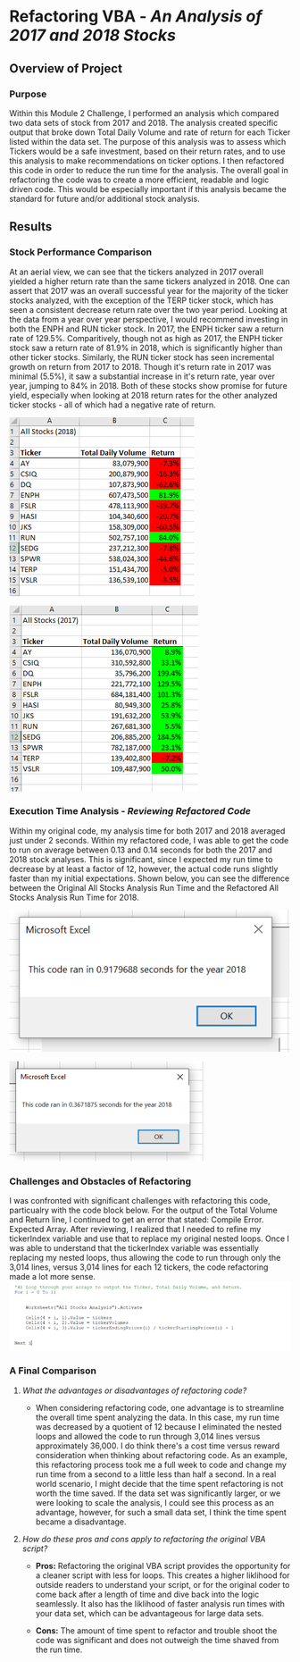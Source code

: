 # **Refactoring VBA** - *An Analysis of 2017 and 2018 Stocks*

## **Overview of Project**

### **Purpose**
Within this Module 2 Challenge, I performed an analysis which compared two data sets of stock from 2017 and 2018. The analysis created specific output that broke down Total Daily Volume and rate of return for each Ticker listed within the data set. 
The purpose of this analysis was to assess which Tickers would be a safe investment, based on their return rates, and to use this analysis to make recommendations on ticker options. I then refactored this code in order to reduce the run time for the analysis. The overall goal in refactoring the code was to create a more efficient, readable and logic driven code. This would be especially important if this analysis became the standard for future and/or additional stock analysis.  

## **Results**

### **Stock Performance Comparison**
At an aerial view, we can see that the tickers analyzed in 2017 overall yielded a higher return rate than the same tickers analyzed in 2018. One can assert that 2017 was an overall successful year for the majority of the ticker stocks analyzed, with the exception of the TERP ticker stock, which has seen a consistent decrease return rate over the two year period. 
Looking at the data from a year over year perspective, I would recommend investing in both the ENPH and RUN ticker stock. In 2017, the ENPH ticker saw a return rate of 129.5%. Comparitively, though not as high as 2017, the ENPH ticker stock saw a return rate of 81.9% in 2018, which is significantly higher than other ticker stocks. 
Similarly, the RUN ticker stock has seen incremental growth on return from 2017 to 2018. Though it's return rate in 2017 was minimal (5.5%), it saw a substantial increase in it's return rate, year over year, jumping to 84% in 2018. 
Both of these stocks show promise for future yield, especially when looking at 2018 return rates for the other analyzed ticker stocks - all of which had a negative rate of return. 


![**2018 Stock Analysis Snapshot**](https://github.com/mhenson1989/stock-analysis/blob/main/Resources/AllStocks_2018.PNG)

![**2017 Stock Analysis Snapshot**](https://github.com/mhenson1989/stock-analysis/blob/main/Resources/AllStocks_2017.PNG)



### **Execution Time Analysis - *Reviewing Refactored Code***
Within my original code, my analysis time for both 2017 and 2018 averaged just under 2 seconds. Within my refactored code, I was able to get the code to run on average between 0.13 and 0.14 seconds for both the 2017 and 2018 stock analyses. This is significant, since I expected my run time to decrease by at least a factor of 12, however, the actual code runs slightly faster than my initial expectations.
Shown below, you can see the difference between the Original All Stocks Analysis Run Time and the Refactored All Stocks Analysis Run Time for 2018.  

![Original Run Time](https://github.com/mhenson1989/stock-analysis/blob/main/Resources/VBA_OriginalCode_2018.PNG)

![Refactored Run Time](https://github.com/mhenson1989/stock-analysis/blob/main/Resources/VBA_Challenge_2018.PNG)

### **Challenges and Obstacles of Refactoring**
I was confronted with significant challenges with refactoring this code, particualry with the code block below. For the output of the Total Volume and Return line, I continued to get an error that stated: Compile Error. Expected Array. After reviewing, I realized that I needed to refine my tickerIndex variable and use that to replace my original nested loops. Once I was able to understand that the tickerIndex variable was essentially replacing my nested loops, thus allowing the code to run through only the 3,014 lines, versus 3,014 lines for each 12 tickers, the code refactoring made a lot more sense. 
![Refactored Code with Errors](https://github.com/mhenson1989/stock-analysis/blob/main/Resources/CodeSnippet_Step4.PNG)


### **A Final Comparison**


1. *What the advantages or disadvantages of refactoring code?*
	- When considering refactoring code, one advantage is to streamline the overall time spent analyzing the data. In this case, my run time was decreased by a quotient of 12 because I eliminated the nested loops and allowed the code to run through 3,014 lines versus approximately 36,000. I do think there's a cost time versus reward consideration when thinking about refactoring code. As an example, this refactoring process took me a full week to code and change my run time from a second to a little less than half a second. In a real world scenario, I might decide that the time spent refactoring is not worth the time saved. If the data set was significantly larger, or we were looking to scale the analysis, I could see this process as an advantage, however, for such a small data set, I think the time spent became a disadvantage.  


2. *How do these pros and cons apply to refactoring the original VBA script?*

	- **Pros:** Refactoring the original VBA script provides the opportunity for a cleaner script with less for loops. This creates a higher liklihood for outside readers to understand your script, or for the original coder to come back after a length of time and dive back into the logic seamlessly. It also has the liklihood of faster analysis run times with your data set, which can be advantageous for large data sets. 

	- **Cons:** The amount of time spent to refactor and trouble shoot the code was significant and does not outweigh the time shaved from the run time. 


